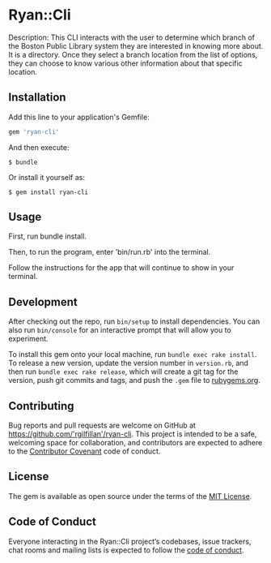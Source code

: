 # Ryan::Cli

Description: This CLI interacts with the user to determine which branch of the Boston Public Library system they are interested in knowing more about.  It is a directory.  Once they select a branch location from the list of options, they can choose to know various other information about that specific location.

## Installation

Add this line to your application's Gemfile:

```ruby
gem 'ryan-cli'
```

And then execute:

    $ bundle

Or install it yourself as:

    $ gem install ryan-cli

## Usage

First, run bundle install.

Then, to run the program, enter 'bin/run.rb' into the terminal.

Follow the instructions for the app that will continue to show in your terminal.

## Development

After checking out the repo, run `bin/setup` to install dependencies. You can also run `bin/console` for an interactive prompt that will allow you to experiment.

To install this gem onto your local machine, run `bundle exec rake install`. To release a new version, update the version number in `version.rb`, and then run `bundle exec rake release`, which will create a git tag for the version, push git commits and tags, and push the `.gem` file to [rubygems.org](https://rubygems.org).

## Contributing

Bug reports and pull requests are welcome on GitHub at https://github.com/'rgilfillan'/ryan-cli. This project is intended to be a safe, welcoming space for collaboration, and contributors are expected to adhere to the [Contributor Covenant](http://contributor-covenant.org) code of conduct.

## License

The gem is available as open source under the terms of the [MIT License](https://opensource.org/licenses/MIT).

## Code of Conduct

Everyone interacting in the Ryan::Cli project’s codebases, issue trackers, chat rooms and mailing lists is expected to follow the [code of conduct](https://github.com/'rgilfillan'/ryan-cli/blob/master/CODE_OF_CONDUCT.md).
